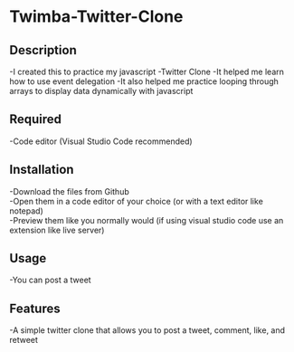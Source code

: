 # Twimba-Twitter-Clone

## Description
-I created this to practice my javascript
-Twitter Clone
-It helped me learn how to use event delegation
-It also helped me practice looping through arrays to display data dynamically with javascript

## Required
-Code editor (Visual Studio Code recommended)  

## Installation
-Download the files from Github  
-Open them in a code editor of your choice (or with a text editor like notepad)    
-Preview them like you normally would (if using visual studio code use an extension like live server)    

## Usage
-You can post a tweet  

## Features
-A simple twitter clone that allows you to post a tweet, comment, like, and retweet     
